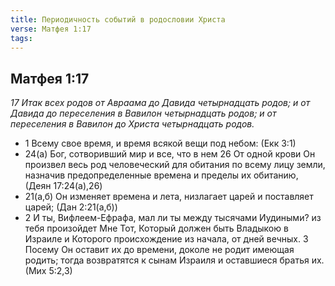 ```yaml
---
title: Периодичность событий в родословии Христа
verse: Матфея 1:17
tags: 
---
```

## Матфея 1:17

*17 Итак всех родов от Авраама до Давида четырнадцать родов; и от Давида до переселения в Вавилон четырнадцать родов; и от переселения в Вавилон до Христа четырнадцать родов.*

- 1 Всему свое время, и время всякой вещи под небом: (Екк 3:1)
- 24(а) Бог, сотворивший мир и все, что в нем 26 От одной крови Он произвел весь род человеческий для обитания по всему лицу земли, назначив предопределенные времена и пределы их обитанию, (Деян 17:24(а),26)
- 21(а,б) Он изменяет времена и лета, низлагает царей и поставляет царей; (Дан 2:21(а,б))
- 2 И ты, Вифлеем-Ефрафа, мал ли ты между тысячами Иудиными? из тебя произойдет Мне Тот, Который должен быть Владыкою в Израиле и Которого происхождение из начала, от дней вечных. 3 Посему Он оставит их до времени, доколе не родит имеющая родить; тогда возвратятся к сынам Израиля и оставшиеся братья их. (Мих 5:2,3)